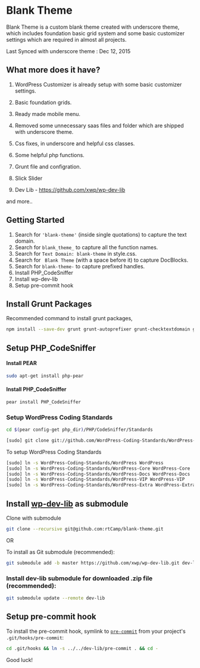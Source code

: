 Blank Theme
===

Blank Theme is a custom blank theme created with underscore theme, which includes foundation basic grid system and some basic customizer settings which are required in almost all projects.

Last Synced with underscore theme : Dec 12, 2015

What more does it have?
---------------

1) WordPress Customizer is already setup with some basic customizer settings.

2) Basic foundation grids.

3) Ready made mobile menu.

4) Removed some unnecessary saas files and folder which are shipped with underscore theme.

5) Css fixes, in underscore and helpful css classes.

6) Some helpful php functions.

7) Grunt file and configration.

8) Slick Slider

9) Dev Lib - https://github.com/xwp/wp-dev-lib

and more..

Getting Started
---------------

1. Search for `'blank-theme'` (inside single quotations) to capture the text domain.
2. Search for `blank_theme_` to capture all the function names.
3. Search for `Text Domain: blank-theme` in style.css.
4. Search for <code>&nbsp;Blank Theme</code> (with a space before it) to capture DocBlocks.
5. Search for `blank-theme-` to capture prefixed handles.
6. Install PHP_CodeSniffer
7. Install wp-dev-lib
8. Setup pre-commit hook

Install Grunt Packages
---------------
Recommended command to install grunt packages,

```bash
npm install --save-dev grunt grunt-autoprefixer grunt-checktextdomain grunt-combine-media-queries grunt-contrib-sass grunt-contrib-uglify grunt-contrib-watch grunt-wp-i18n load-grunt-tasks
```

Setup PHP_CodeSniffer
---------------

#### Install PEAR

```bash
sudo apt-get install php-pear
```

#### Install PHP_CodeSniffer

```bash
pear install PHP_CodeSniffer
```

### Setup WordPress Coding Standards

```bash
cd $(pear config-get php_dir)/PHP/CodeSniffer/Standards
```

```bash
[sudo] git clone git://github.com/WordPress-Coding-Standards/WordPress-Coding-Standards.git
```

To setup WordPress Coding Standards

```bash
[sudo] ln -s WordPress-Coding-Standards/WordPress WordPress
[sudo] ln -s WordPress-Coding-Standards/WordPress-Core WordPress-Core
[sudo] ln -s WordPress-Coding-Standards/WordPress-Docs WordPress-Docs
[sudo] ln -s WordPress-Coding-Standards/WordPress-VIP WordPress-VIP
[sudo] ln -s WordPress-Coding-Standards/WordPress-Extra WordPress-Extra
```

Install [wp-dev-lib](https://github.com/xwp/wp-dev-lib) as submodule
---------------

Clone with submodule

```bash
git clone --recursive git@github.com:rtCamp/blank-theme.git
```
OR

To install as Git submodule (recommended):

```bash
git submodule add -b master https://github.com/xwp/wp-dev-lib.git dev-lib
```

### Install dev-lib submodule for **downloaded** .zip file (recommended):

```bash
git submodule update --remote dev-lib
```

Setup pre-commit hook
---------------

To install the pre-commit hook, symlink to [`pre-commit`](https://github.com/xwp/wp-dev-lib/blob/master/pre-commit) from your project's `.git/hooks/pre-commit`:

```bash
cd .git/hooks && ln -s ../../dev-lib/pre-commit . && cd -
```

Good luck!
